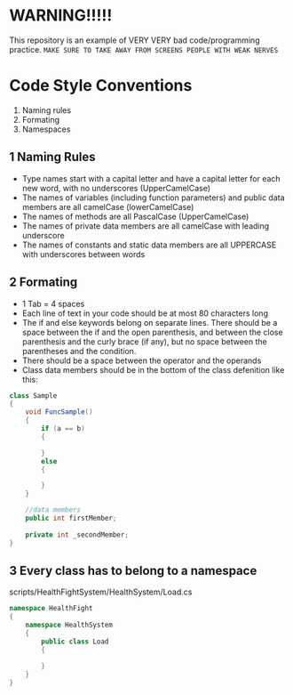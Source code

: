 # WARNING!!!!!
This repository is an example of VERY VERY bad code/programming practice. `MAKE SURE TO TAKE AWAY FROM SCREENS PEOPLE WITH WEAK NERVES`

# Code Style Conventions
1. Naming rules
2. Formating
3. Namespaces

## 1 Naming Rules

* Type names start with a capital letter and have a capital letter for each new word, with no underscores (UpperCamelCase)
* The names of variables (including function parameters) and public data members are all camelCase (lowerCamelCase)
* The names of methods are all PascalCase (UpperCamelCase)
* The names of private data members are all camelCase with leading underscore
* The names of constants and static data members are all UPPERCASE with underscores between words

## 2 Formating

* 1 Tab = 4 spaces
* Each line of text in your code should be at most 80 characters long
* The if and else keywords belong on separate lines. There should be a space between the if and the open parenthesis, and between the close parenthesis and the curly brace (if any), but no space between the parentheses and the condition.
* There should be a space between the operator and the operands
* Class data members should be in the bottom of the class defenition like this:
```C#
class Sample
{
    void FuncSample()
    {
        if (a == b)
        {

        }
        else 
        {

        }
    }

    //data members
    public int firstMember;
    
    private int _secondMember;
}
```
## 3 Every class has to belong to a namespace
scripts/HealthFightSystem/HealthSystem/Load.cs
```C#
namespace HealthFight
{
    namespace HealthSystem
    {
        public class Load
        {
            
        }
    }
}
```
